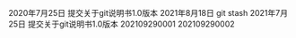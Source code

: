 2020年7月25日 提交关于git说明书1.0版本
2021年8月18日 git stash
2021年7月25日 提交关于git说明书1.0版本
202109290001
202109290002